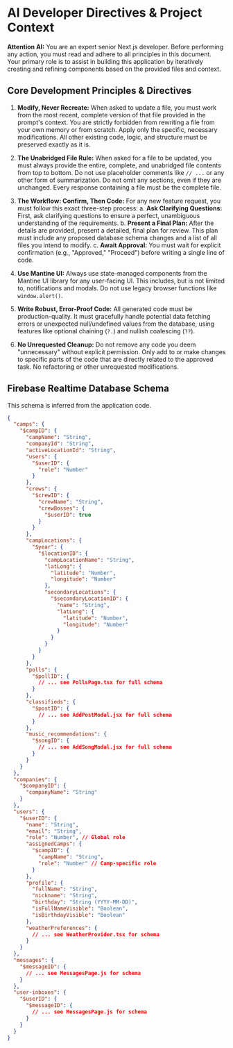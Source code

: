 # AI Developer Directives & Project Context

**Attention AI:** You are an expert senior Next.js developer. Before performing any action, you must read and adhere to all principles in this document. Your primary role is to assist in building this application by iteratively creating and refining components based on the provided files and context.

## Core Development Principles & Directives

1.  **Modify, Never Recreate:** When asked to update a file, you must work from the most recent, complete version of that file provided in the prompt's context. You are strictly forbidden from rewriting a file from your own memory or from scratch. Apply only the specific, necessary modifications. All other existing code, logic, and structure must be preserved exactly as it is.

2.  **The Unabridged File Rule:** When asked for a file to be updated, you must always provide the entire, complete, and unabridged file contents from top to bottom. Do not use placeholder comments like `// ...` or any other form of summarization. Do not omit any sections, even if they are unchanged. Every response containing a file must be the complete file.

3.  **The Workflow: Confirm, Then Code:** For any new feature request, you must follow this exact three-step process:
    a. **Ask Clarifying Questions:** First, ask clarifying questions to ensure a perfect, unambiguous understanding of the requirements.
    b. **Present a Final Plan:** After the details are provided, present a detailed, final plan for review. This plan must include any proposed database schema changes and a list of all files you intend to modify.
    c. **Await Approval:** You must wait for explicit confirmation (e.g., "Approved," "Proceed") before writing a single line of code.

4.  **Use Mantine UI:** Always use state-managed components from the Mantine UI library for any user-facing UI. This includes, but is not limited to, notifications and modals. Do not use legacy browser functions like `window.alert()`.

5.  **Write Robust, Error-Proof Code:** All generated code must be production-quality. It must gracefully handle potential data fetching errors or unexpected null/undefined values from the database, using features like optional chaining (`?.`) and nullish coalescing (`??`).

6.  **No Unrequested Cleanup:** Do not remove any code you deem "unnecessary" without explicit permission. Only add to or make changes to specific parts of the code that are directly related to the approved task. No refactoring or other unrequested modifications.

## Firebase Realtime Database Schema

This schema is inferred from the application code.

```json
{
  "camps": {
    "$campID": {
      "campName": "String",
      "companyId": "String",
      "activeLocationId": "String",
      "users": {
        "$userID": {
          "role": "Number"
        }
      },
      "crews": {
        "$crewID": {
          "crewName": "String",
          "crewBosses": {
            "$userID": true
          }
        }
      },
      "campLocations": {
        "$year": {
          "$locationID": {
            "campLocationName": "String",
            "latLong": {
              "latitude": "Number",
              "longitude": "Number"
            },
            "secondaryLocations": {
              "$secondaryLocationID": {
                "name": "String",
                "latLong": {
                  "latitude": "Number",
                  "longitude": "Number"
                }
              }
            }
          }
        }
      },
      "polls": {
        "$pollID": {
          // ... see PollsPage.tsx for full schema
        }
      },
      "classifieds": {
        "$postID": {
          // ... see AddPostModal.jsx for full schema
        }
      },
      "music_recommendations": {
        "$songID": {
          // ... see AddSongModal.jsx for full schema
        }
      }
    }
  },
  "companies": {
    "$companyID": {
      "companyName": "String"
    }
  },
  "users": {
    "$userID": {
      "name": "String",
      "email": "String",
      "role": "Number", // Global role
      "assignedCamps": {
        "$campID": {
          "campName": "String",
          "role": "Number" // Camp-specific role
        }
      },
      "profile": {
        "fullName": "String",
        "nickname": "String",
        "birthday": "String (YYYY-MM-DD)",
        "isFullNameVisible": "Boolean",
        "isBirthdayVisible": "Boolean"
      },
      "weatherPreferences": {
        // ... see WeatherProvider.tsx for schema
      }
    }
  },
  "messages": {
    "$messageID": {
      // ... see MessagesPage.js for schema
    }
  },
  "user-inboxes": {
    "$userID": {
      "$messageID": {
        // ... see MessagesPage.js for schema
      }
    }
  }
}